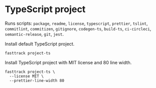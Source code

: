 # TypeScript project

Runs scripts: `package`, `readme`, `license`,
`typescript`, `prettier`, `tslint`, `commitlint`, `commitizen`, `gitignore`, `codegen-ts`,
`build-ts`, `ci-circleci`, `semantic-release`, `git`, `jest`.

Install default TypeScript project.

```shell
fasttrack project-ts
```

Install TypeScript project with MIT license and 80 line width.

```shell
fasttrack project-ts \
  --license MIT \
  --prettier-line-width 80
```
